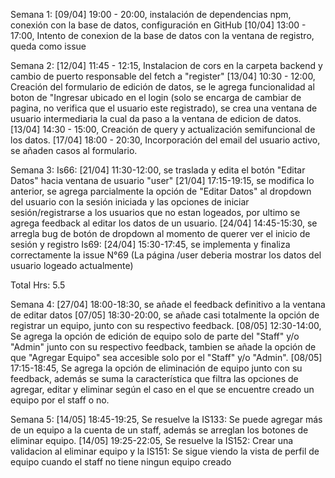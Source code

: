 Semana 1:
[09/04] 19:00 - 20:00, instalación de dependencias npm, conexión con la base de datos, configuración en GitHub 
[10/04] 13:00 - 17:00, Intento de conexion de la base de datos con la ventana de registro, queda como issue

Semana 2:
[12/04] 11:45 - 12:15, Instalacion de cors en la carpeta backend y cambio de puerto responsable del fetch a "register"
[13/04] 10:30 - 12:00, Creación del formulario de edición de datos, se le agrega funcionalidad al boton de "Ingresar 
ubicado en el login (solo se encarga de cambiar de pagina, no verifica que el usuario este registrado), se crea una 
ventana de usuario intermediaria la cual da paso a la ventana de edicion de datos.
[13/04] 14:30 - 15:00, Creación de query y actualización semifuncional de los datos.
[17/04] 18:00 - 20:30, Incorporación del email del usuario activo, se añaden casos al formulario. 

Semana 3:
Is66:
    [21/04] 11:30-12:00, se traslada y edita el botón "Editar Datos" hacia ventana de usuario "user"
    [21/04] 17:15-19:15, se modifica lo anterior, se agrega parcialmente la opción de "Editar Datos" al dropdown 
    del usuario con la sesión iniciada y las opciones de iniciar sesión/registrarse a los usuarios que no estan
    logeados, por ultimo se agrega feedback al editar los datos de un usuario.
    [24/04] 14:45-15:30, se arregla bug de botón de dropdown al momento de querer ver el inicio de sesión y 
    registro
Is69:
    [24/04] 15:30-17:45, se implementa y finaliza correctamente la issue N°69 (La página /user deberia mostrar 
    los datos del usuario logeado actualmente)

Total Hrs: 5.5

Semana 4:
[27/04] 18:00-18:30, se añade el feedback definitivo a la ventana de editar datos
[07/05] 18:30-20:00, se añade casi totalmente la opción de registrar un equipo, junto con su respectivo feedback.
[08/05] 12:30-14:00, Se agrega la opción de edición de equipo solo de parte del "Staff" y/o "Admin" junto con su 
respectivo feedback, tambien se añade la opción de que "Agregar Equipo" sea accesible solo por el "Staff" y/o "Admin".
[08/05] 17:15-18:45, Se agrega la opción de eliminación de equipo junto con su feedback, además se suma la característica
que filtra las opciones de agregar, editar y eliminar según el caso en el que se encuentre creado un equipo por el staff o no.


Semana 5:
[14/05] 18:45-19:25, Se resuelve la IS133: Se puede agregar más de un equipo a la cuenta de un staff, además se arreglan
los botones de eliminar equipo.
[14/05] 19:25-22:05, Se resuelve la IS152: Crear una validacion al eliminar equipo y la IS151: Se sigue viendo la vista de 
perfil de equipo cuando el staff no tiene ningun equipo creado
